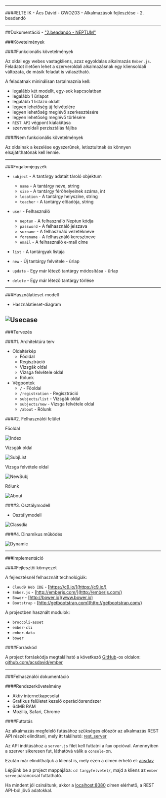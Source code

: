 -----

####ELTE IK - Ács Dávid - GWOZ03 - Alkalmazások fejlesztése - 2. beadandó

-----

##Dokumentáció - ["2.beadandó - NEPTUM"](https://github.com/horvathgyozo/alkfejl_minta)

###Követelmények

####Funkcionális követelmények

Az oldal egy webes vastagkliens, azaz egyoldalas alkalmazás `Ember.js`. Feladatot illetően lehet a szerveroldali alkalmazásnak egy kliensoldali változata, de másik feladat is választható.

A feladatnak mininálisan tartalmaznia kell:

- legalább két modellt, egy-sok kapcsolatban
- legalább 1 űrlapot
- legalább 1 listázó oldalt
- legyen lehetőség új felvételére
- legyen lehetőség meglévő szerkesztésére
- legyen lehetőség meglévő törlésére
- `REST API` végpont kialakítása
- szerveroldali perzisztálás fájlba

####Nem funkcionális követelmények

Az oldalnak a kezelése egyszerűnek, letisztultnak és könnyen elsajátíthatónak kell lennie.

-----

###Fogalomjegyzék

- `subject` - A tantárgy adatait tároló objektum
  - `name` -  A tantárgy neve, string
  - `size` - A tantárgy férőhelyeinek száma, int
  - `location` - A tantárgy helyszíne, string
  - `teacher` - A tantárgy előadója, string

- `user` - Felhasználó
  - `neptun` - A felhasználó Neptun kódja
  - `password` - A felhasználó jelszava
  - `surname` - A felhasználó vezetékneve
  - `forename` - A felhasználó keresztneve
  - `email` - A felhasználó e-mail címe
 
- `list` - A tantárgyak listája
- `new` - Új tantárgy felvétele - űrlap
- `update` - Egy már létező tantárgy módosítása - űrlap
- `delete` - Egy már létező tantárgy törlése

-----

###Használatieset-modell

- Használatieset-diagram 

![Usecase](http://imgur.com/5dJ0PSd "")
-----

###Tervezés

####1. Architektúra terv

 - Oldaltérkép
   - Főoldal
   - Regisztráció
   - Vizsgák oldal
   - Vizsga felvétele oldal
   - Rólunk
 - Végpontok
   - `/` - Főoldal
   - `/registration` - Regisztráció
   - `subjects/list` - Vizsgák oldal
   - `subjects/new` - Vizsga felvétele oldal
   - `/about` - Rólunk       
        
####2. Felhasználói felület

   Főoldal 
   
   ![Index](http://imgur.com/VXMNw45 "")

   Vizsgák oldal 
   
   ![SubjList](http://imgur.com/Xtw2SYD "")

   Vizsga felvétele oldal 
   
   ![NewSubj](http://imgur.com/EQiWyPV "")
   
   Rólunk
   
   ![About](http://imgur.com/14Cn4xi "")

####3. Osztálymodell

- Osztálymodell 

![Classdia](http://imgur.com/NLpbe0O "")

####4. Dinamikus működés

![Dynamic](http://imgur.com/NLpbe0O "")

-----

###Implementáció

####Fejlesztői környezet

  A fejlesztésnél felhasznált technológiák:
  
  - `Cloud9 Web IDE` - [https://c9.io/](https://c9.io/)
  - `Ember.js` - [http://emberjs.com/](http://emberjs.com/)
  - `Bower` - [http://bower.io](www.bower.io)
  - `Bootstrap` - [http://getbootstrap.com](http://getbootstrap.com/)
  
  A projectben használt modulok:

  - `broccoli-asset`
  - `ember-cli`
  - `ember-data`
  - `bower`

####Forráskód

  A project forráskódja megtalálható a következő [GitHub](http://github.com)-os oldalon: [github.com/acsdavid/ember](https://github.com/acsdavid/ember)

-----

###Felhasználói dokumentáció

####Rendszerkövetelmény

- Aktív internetkapcsolat
- Grafikus felületet kezelő operációsrendszer
- 64MB RAM
- Mozilla, Safari, Chrome

####Futtatás

Az alkalmazás megfelelő futásához szükséges először az alkalmazás REST API részét elindítani, mely itt található: [rest_server](https://ide.c9.io/acsdavid/rest_server)

Az API indításához a `server.js` filet kell futtatni a `Run` opcióval. Amennyiben a szerver sikeresen fut, láthatóvá válik a `console`-on.

Ezután már elindíthatjuk a klienst is, mely ezen a címen érhető el: [acsdav](https://ide.c9.io/acsdavid/ember)

Lépjünk be a project mappájába: `cd targyfelvetel/`, majd a kliens az `ember serve` paranccsal futtatható.

Ha mindent jól csináltunk, akkor a [localhost:8080](http://http://ember-acsdavid.c9users.io:8080/) címen elérhető, a REST API-ból jövő adatokkal.
